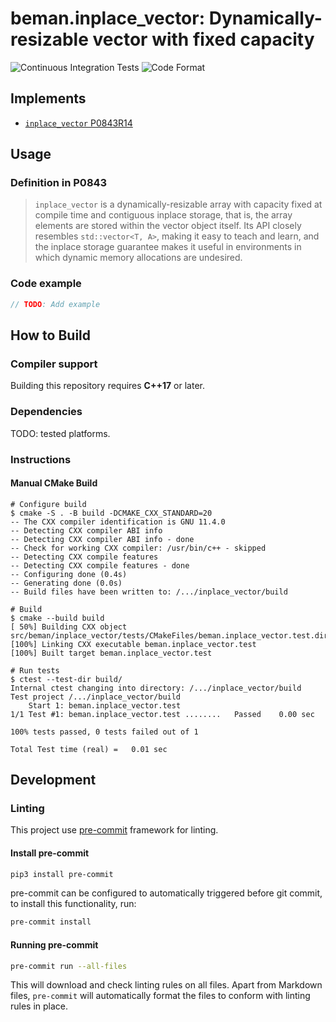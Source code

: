 <!--
SPDX-License-Identifier: <SPDX License Expression>
-->

# beman.inplace\_vector: Dynamically-resizable vector with fixed capacity

![Continuous Integration Tests](https://github.com/bemanproject/inplace_vector/actions/workflows/ci_tests.yml/badge.svg)
![Code Format](https://github.com/bemanproject/inplace_vector/actions/workflows/pre-commit.yml/badge.svg)

## Implements

- [`inplace_vector` P0843R14](https://www.open-std.org/jtc1/sc22/wg21/docs/papers/2024/p0843r14.html)

## Usage

### Definition in P0843

> `inplace_vector` is a dynamically-resizable array with capacity fixed
at compile time and contiguous inplace storage,
that is, the array elements are stored within the vector object itself.
Its API closely resembles `std::vector<T, A>`,
making it easy to teach and learn,
and the inplace storage guarantee makes it useful in environments in
which dynamic memory allocations are undesired.

### Code example

```cpp
// TODO: Add example
```

## How to Build

### Compiler support

Building this repository requires **C++17** or later.

### Dependencies

TODO: tested platforms.

### Instructions

<!-- TODO: add preset support -->

#### Manual CMake Build

```text
# Configure build
$ cmake -S . -B build -DCMAKE_CXX_STANDARD=20
-- The CXX compiler identification is GNU 11.4.0
-- Detecting CXX compiler ABI info
-- Detecting CXX compiler ABI info - done
-- Check for working CXX compiler: /usr/bin/c++ - skipped
-- Detecting CXX compile features
-- Detecting CXX compile features - done
-- Configuring done (0.4s)
-- Generating done (0.0s)
-- Build files have been written to: /.../inplace_vector/build

# Build
$ cmake --build build
[ 50%] Building CXX object src/beman/inplace_vector/tests/CMakeFiles/beman.inplace_vector.test.dir/inplace_vector.test.cpp.o
[100%] Linking CXX executable beman.inplace_vector.test
[100%] Built target beman.inplace_vector.test

# Run tests
$ ctest --test-dir build/
Internal ctest changing into directory: /.../inplace_vector/build
Test project /.../inplace_vector/build
    Start 1: beman.inplace_vector.test
1/1 Test #1: beman.inplace_vector.test ........   Passed    0.00 sec

100% tests passed, 0 tests failed out of 1

Total Test time (real) =   0.01 sec
```

## Development

### Linting

This project use [pre-commit](https://pre-commit.com/) framework for linting.

#### Install pre-commit

```bash
pip3 install pre-commit
```

pre-commit can be configured to automatically triggered before git commit,
to install this functionality, run:

```bash
pre-commit install
```

#### Running pre-commit

```bash
pre-commit run --all-files
```

This will download and check linting rules on all files.
Apart from Markdown files,
`pre-commit` will automatically format the files
to conform with linting rules in place.
